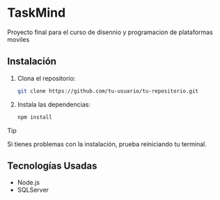 # TaskMind
Proyecto final para el curso de disennio y programacion de plataformas moviles


## Instalación

1. Clona el repositorio:
   ```bash
   git clone https://github.com/tu-usuario/tu-repositorio.git
   ```
2. Instala las dependencias:
   ```bash
   npm install
  >[!TIP]
  >Si tienes problemas con la instalación, prueba reiniciando tu terminal.

 ## Tecnologías Usadas
- Node.js
- SQLServer


